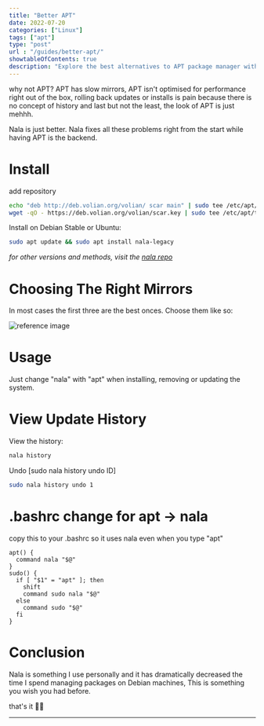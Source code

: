 ```yaml
---
title: "Better APT"
date: 2022-07-20
categories: ["Linux"]
tags: ["apt"]
type: "post"
url : "/guides/better-apt/"
showtableOfContents: true
description: "Explore the best alternatives to APT package manager with our comprehensive guide. Find the right package manager to optimize your Linux-based system."
---
```


why not APT? APT has slow mirrors, APT isn't optimised for performance right out of the box, rolling back updates or installs is pain because there is no concept of history and last but not the least, the look of APT is just mehhh.

Nala is just better. Nala fixes all these problems right from the start while having APT is the backend.

# Install

add repository

```bash
echo "deb http://deb.volian.org/volian/ scar main" | sudo tee /etc/apt/sources.list.d/volian-archive-scar-unstable.list
wget -qO - https://deb.volian.org/volian/scar.key | sudo tee /etc/apt/trusted.gpg.d/volian-archive-scar-unstable.gpg > /dev/null
```

Install on Debian Stable or Ubuntu: 
```bash
sudo apt update && sudo apt install nala-legacy
```

*for other versions and methods, visit the [nala repo](https://github.com/volitank/nala#installation)*

# Choosing The Right Mirrors

In most cases the first three are the best onces. Choose them like so:

![reference image](/img/guides/2022/better-apt/2022.png)

# Usage

Just change "nala" with "apt" when installing, removing or updating the system.

# View Update History

View the history:

```bash
nala history
```

Undo [sudo nala history undo ID]

```bash
sudo nala history undo 1
```

# .bashrc change for apt -> nala
copy this to your .bashrc so it uses nala even when you type "apt"

```
apt() { 
  command nala "$@"
}
sudo() {
  if [ "$1" = "apt" ]; then
    shift
    command sudo nala "$@"
  else
    command sudo "$@"
  fi
}
```

# Conclusion 

Nala is something I use personally and it has dramatically decreased the time I spend managing packages on Debian machines, This is something you wish you had before. 

that's it ✌🏽

---